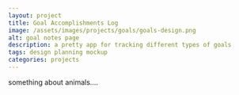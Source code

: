 ```yaml
---
layout: project
title: Goal Accomplishments Log
image: /assets/images/projects/goals/goals-design.png
alt: goal notes page
description: a pretty app for tracking different types of goals
tags: design planning mockup
categories: projects
---
```



something about animals....